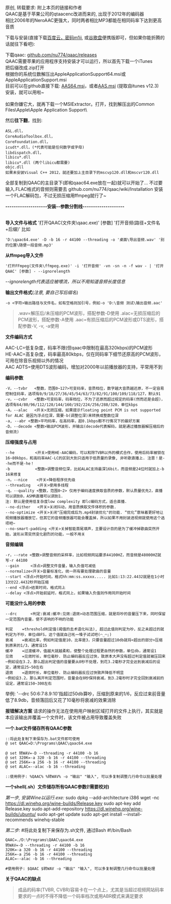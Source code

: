 原创, 转载要求: 附上本页的链接和作者<br>
QAAC是基于苹果公司的qtaacenc改进而来的, 出现于2012年的编码器<br>
相比2006年的NeroAAC更强大，同时两者相比MP3都能在相同码率下达到更高音质<br>

下载与安装(直接下载[百度云，密码m1ii][5], 或[谷歌盘][6]便携版即可，但如果你能折腾的话就往下看吧):<br>

下载qaac: [github.com/nu774/qaac/releases][1]<br>
QAAC需要苹果的应用程序支持安装才可以运行，所以首先下载一个iTunes<br>
把后缀改成.zip打开<br>
根据你的系统位数解压出AppleApplicationSupport64.msi或AppleApplicationSupport.msi<br>
目前可以在github直接下载: [AAS64.msi][3]，或者[AAS.msi][4] (提取自itunes v12.3)<br>
安装，就可以用啦~<br>
<br>
如果你嫌它大，就再下载一个MSIExtractor。打开，找到解压出的Common Files\\Apple\\Apple Application Support\\

然后**往下翻**，找到:

    ASL.dll，
    CoreAudioToolbox.dll，
    CoreFoundation.dll，
    icudt*.dll，(*代表可能是任何数字或字母)
    libdispatch.dll，
    libicu*.dll
    libicu*.dll (两个libicu都需要)
    objc.dll
    如果未安装Visual C++ 2012，就还要加上主目录下的mscvp120.dll和mscvr120.dll

全部复制到QAAC的主目录下(即和qaac64.exe放在一起)就可以开始了... 不过要输入.FLAC格式的音频则需要去 github.com/nu774/qaac/wiki/Installation 安装一个FLAC解码包，不过无损压缩用ffmpeg就行了~<br>

**--------------------安装--参数分割线--------------------**

<br>**导入文件与格式**
'打开QAAC(文件夹\\qaac.exe)' [参数] '打开音频(路径+文件名+后缀)'
比如

    'D:\qaac64.exe' -D -b 16 -r 44100 --threading -o '桌面\导出音频.wav' '别的位置\随便一段音频.mp3'


**从ffmpeg导入文件**

    '打开FFmpeg(文件夹\ffmpeg.exe)' -i '打开音频' -vn -sn -n -f wav - | '打开QAAC' [参数] - --ignorelength

*--ignorelength代表适应被喂流，所以不用知道音频长度信息*

**输出文件格式**(*注意, 要自己写后缀名*)

    -o <字符>输出路径与文件名，如有空格则加引号，例如-o 'D:\音频 测试\输出音频.aac'

> .wav=解压后/未压缩的PCM波形，搭配参数-D使用
> .alac=无损压缩后的PCM波形，搭配参数-A使用
> .aac=有损压缩后的PCM波形或DTS波形，搭配参数-V, -v, -a使用

**文件编码方式**

AAC-LC=低复杂度，码率不限(但qaac中限制在最高320kbps)的PCM波形<br>
HE-AAC=高复杂度，码率最高80kbps，仅在同码率下细节还原高的PCM波形，可用在除音乐视频以外的情况<br>
AAC ADTS=使用DTS波形编码，增加对2000年以前播放器的支持，平常用不到

**编码参数**

    -V，--tvbr   <整数，范围0~127>可变码率，音质档位，数字越大音质越还原，不一定容易控制住码率，选项有0/9/18/27/36/45/54/63/73/82/91/100/109/118/127，默认91
    -v，--cvbr   <整数>可变码率，码率档位，不为了还原而超过规定的码率(然而还是会超)，选项有64/80/96/112/128/144/160/192/224/256/288/320，单位kbps
    -A，--alac   <开关>无损压缩，如果提示floating point PCM is not supported for ALAC 是因为浮点位深，需要-b(调整位深)来转换成整数位深
    -a, --abr <整数>平均码率，在高码率，超0.1kbps都不行情况下的最好方案
    -D，--decode <整数>输出PCM波形，并输出(decode代表解码，就是通过播放器解压缩后的音频流)


**压缩强度与占用**

    --he         <开关>使用HE-AAC编码，可以和除TVBR以外的模式合作，使用后码率被锁在16~80kbps，和高码率AAC-LC的区别大到只适用于低质量的录像, 非听歌直播上. 注意！是--he而不是-he！
    -b           <整数>调整音频位深，比如ALAC支持最深16bit，而音频是24位时就加上-b 16来修复
    -n，--nice    <开关>降低程序优先级
    --threading   <开关>使用多线程
    -q，--quality <整数，范围0~2> 仅用于编码速度换取音质的参数，默认质量优先2，直播可以调到0，ASMR直播可以调到1.
    注: 默认是使用低复杂度low complexity 即lc编码方式，适合直播.
    --no-dither   <开关>关闭抖动，用音质换取文件体积的参数.
    --no-optimize <开关>关闭"压缩完成后为.mp4封装优化"的功能. “优化”意味着更好地让视频播放器播放它，但其它的音频播放器可能会覆盖掉，所以如果不用封装进视频就使用这个选项吧~
    --no-smart-padding <开关>关掉智能首尾填声，主要设计目的是为了缓冲掉歌曲突然开始，波形从零突然变化剧烈的功能，一般不用关

**音频编辑**

    -r，--rate <整数>调整音频的采样率，比如视频网站要求44100HZ，而音频是48000HZ就写-r 44100
    --gain     <浮点>调整文件音量，输入负值可减低
    --normalize<开关>音量标准化，统一所有要处理歌曲的音量
    --start <浮点>开始时间，格式hh:mm:ss.xxxxx..... 比如1:13:22.4432就是在1小时13分22.4432秒开始压缩
    --end <浮点>结束时间，格式同上
    --delay <浮点>开始前延时，格式同上，如果输入负值则作用同开始时间


**可能没什么用的参数**

    --drc      <判定:衰减:缓冲:见效:退效>动态范围压缩，就是将吵的音量压下来，同时保留一定范围内音量，使不该响的不响的功能

    判定    =threshold判定值(阈值的去术语化叫法), 超过此值则判定为吵，反之未超过的就判定为不吵，单位dBFS，这个值就自己吼一嗓子试试吧(⌒_⌒;)
    衰减    =衰减比率，例如判定值是10，比率是3，只要音量超过10db就将<超出的部分>压缩到原来的1/3，通常设15
    缓冲    =过渡缓冲，值越大就越柔和，使整个处理过程更自然的参数，单位db，通常设1
    见效    =见效时长，单位毫秒. 防止编码器反应过快，致原本大声没有超过判定值就被压回来 
    ~例如设在3.2，那么超出判定值的音量要从0秒不处理，到花3.2毫秒才完全达到衰减后的设定，通常设25~50左右
    退效    =退效时长，单位毫秒. 防止编码器反应过快致声降低不明显
    ~例如设3.2，那么离开判定范围时，音量会在0秒保持衰减，到3.2毫秒时才完全回到衰减前的设定，通常设150~300左右

举例: '--drc 50:6:7:8.9:10'指超过50db算吵，压缩到原来的1/6，反应过来前音量低了8.9db，音频落回后又花了10毫秒将衰减的效果消除

**报错解决方案**
请求的操作无法在使用用户映射区域打开的文件上执行，其实就是本应该输出并覆盖一个文件时，该文件被占用导致覆盖失败

**一个.bat文件储存所有QAAC参数**

    ::将此处复制下来保存为.bat文件即可使用
    @ set QAAC=D:\Programs\QAAC\qaac64.exe
    
    @ set 转WAV=-D --threading -r 44100 -b 16
    @ set 320K=-a 320 -b 16 -r 44100 --threading
    @ set 256K=-a 256 -b 16 -r 44100 --threading
    @ set ALAC=--alac -b 16 --threading
    
    ::使用例子: %QAAC% %转WAV% -o "输出" "输入", 可以多复制调整几行命令以批量处理

**一个shell(.sh）文件储存所有QAAC参数(!需要校对)**

*第一步, 安装Wine以运行.exe:*
    sudo dpkg --add-architecture i386 
    wget -nc https://dl.winehq.org/wine-builds/Release.key
    sudo apt-key add Release.key
    sudo apt-add-repository https://dl.winehq.org/wine-builds/ubuntu/
    sudo apt-get update
    sudo apt-get install --install-recommends winehq-stable

*第二步:*
    #将此处复制下来保存为.sh文件, 通过Bash
    #!/bin/Bash
    
    QAAC=./D:\Programs\QAAC\qaac64.exe
    转WAV=-D --threading -r 44100 -b 16
    320K=-a 320 -b 16 -r 44100 --threading
    256K=-a 256 -b 16 -r 44100 --threading
    ALAC=--alac -b 16 --threading

    #使用例子: $QAAC $转WAV -o "输出" "输入", 可以多复制调整几行命令以批量处理

  [1]: http://github.com/nu774/qaac/releases
  [2]: http://www.ecit.org.cn:8088/topics/163
  [3]: https://github.com/kiki-kiko/iTunes-12.3.1.23/raw/master/AppleApplicationSupport64.msi
  [4]: https://github.com/kiki-kiko/iTunes-12.3.1.23/raw/master/AppleApplicationSupport.msi
  [5]: https://pan.baidu.com/s/1f0oF63AGDFhYcJJeYVCKOQ
  [6]: https://drive.google.com/file/d/1G7AIzh3GckyKcz4BMkQYzaLN-HjR3cyD/view?usp=sharing

**关于QAAC的缺点**

> 成品的码率(TVBR, CVBR)容易卡在一个点上，尤其是当超过视频网站码率要求的一点时不得不降低一个码率档次或用ABR模式来满足要求
